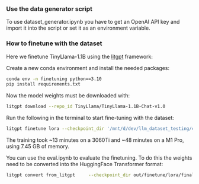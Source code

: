 ### Use the data generator script
To use dataset_generator.ipynb you have to get an OpenAI API key and import it into the script or set it as an environment variable.

### How to finetune with the dataset

Here we finetune TinyLlama-1.1B using the [litgpt](https://github.com/Lightning-AI/litgpt/) framework:

Create a new conda environment and install the needed packages:
```bash
conda env -n finetuning python==3.10 
pip install requirements.txt
```
Now the model weights must be downloaded with:
```bash
litgpt download --repo_id TinyLlama/TinyLlama-1.1B-Chat-v1.0
```
Run the following in the terminal to start fine-tuning with the dataset:

```bash
litgpt finetune lora --checkpoint_dir '/mnt/d/dev/llm_dataset_testing/checkpoints/TinyLlama/TinyLlama-1.1B-Chat-v1.0' --data JSON --data.json_path data/ --train.micro_batch_size 1 --train.global_batch_size 1 --train.epochs 1
```
The training took ~13 minutes on a 3060Ti and ~48 minutes on a M1 Pro, using 7.45 GB of memory.

You can use the eval.ipynb to evaluate the finetuning. To do this the weights need to be converted into the HuggingFace Transformer format:
```bash
litgpt convert from_litgpt     --checkpoint_dir out/finetune/lora/final    --output_dir out/hf_checkpoint
```

